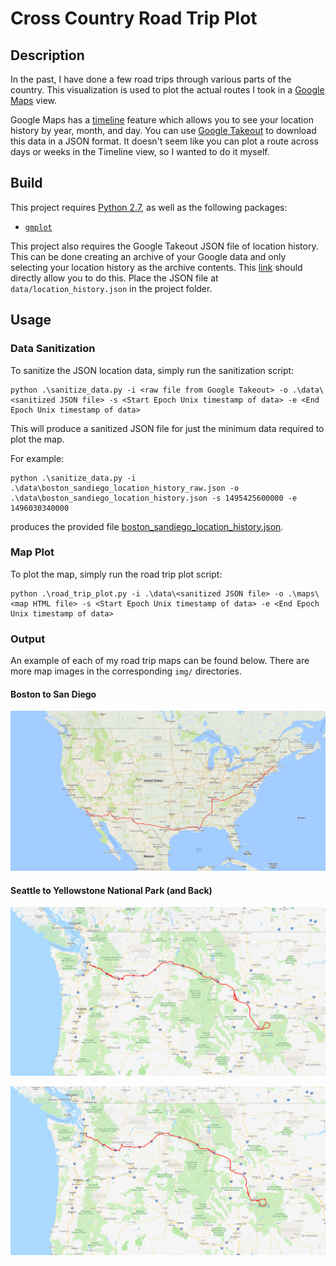Cross Country Road Trip Plot
==========================

## Description
In the past, I have done a few road trips through various parts of the country. This visualization is used to plot the actual routes I took in a [Google Maps](https://www.google.com/maps) view.

Google Maps has a [timeline](https://www.google.com/maps/timeline) feature which allows you to see your location history by year, month, and day. You can use [Google Takeout](https://takeout.google.com/settings/takeout) to download this data in a JSON format. It doesn't seem like you can plot a route across days or weeks in the Timeline view, so I wanted to do it myself.

## Build
This project requires [Python 2.7](https://www.python.org/download/releases/2.7/), as well as the following packages:

* [`gmplot`](https://github.com/vgm64/gmplot)

This project also requires the Google Takeout JSON file of location history. This can be done creating an archive of your Google data and only selecting your location history as the archive contents. This [link](https://takeout.google.com/settings/takeout/custom/location_history?hl=en&gl=US&expflags) should directly allow you to do this. Place the JSON file at `data/location_history.json` in the project folder.

## Usage

### Data Sanitization

To sanitize the JSON location data, simply run the sanitization script:

```
python .\sanitize_data.py -i <raw file from Google Takeout> -o .\data\<sanitized JSON file> -s <Start Epoch Unix timestamp of data> -e <End Epoch Unix timestamp of data>
```

This will produce a sanitized JSON file for just the minimum data required to plot the map.

For example:

```
python .\sanitize_data.py -i .\data\boston_sandiego_location_history_raw.json -o .\data\boston_sandiego_location_history.json -s 1495425600000 -e 1496030340000
```

produces the provided file [boston_sandiego_location_history.json](data/boston_sandiego_location_history.json).

### Map Plot

To plot the map, simply run the road trip plot script:

```
python .\road_trip_plot.py -i .\data\<sanitized JSON file> -o .\maps\<map HTML file> -s <Start Epoch Unix timestamp of data> -e <End Epoch Unix timestamp of data>
```

### Output

An example of each of my road trip maps can be found below. There are more map images in the corresponding `img/` directories.

#### Boston to San Diego

![1920x1080](img/boston-sandiego/boston-sandiego-1920x1080.png)

#### Seattle to Yellowstone National Park (and Back)

![1920x1080](img/seattle-yellowstone/seattle-yellowstone-1920x1080.png)

![1920x1080](img/seattle-yellowstone/seattle-yellowstone-reverse-1920x1080.png)
